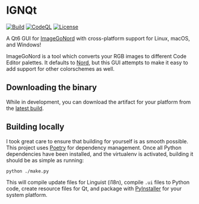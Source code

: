 # IGNQt

[![Build](https://github.com/nekowinston/IGNQt/actions/workflows/main.yml/badge.svg)](https://github.com/nekowinston/IGNQt/actions/workflows/main.yml)
[![CodeQL](https://github.com/nekowinston/IGNQt/actions/workflows/codeql-analysis.yml/badge.svg)](https://github.com/nekowinston/IGNQt/actions/workflows/codeql-analysis.yml)
[![License](https://img.shields.io/github/license/nekowinston/IGNQt)](https://github.com/nekowinston/IGNQt/blob/master/LICENSE)

A Qt6 GUI for [ImageGoNord](https://github.com/Schrodinger-Hat/ImageGoNord) with
cross-platform support for Linux, macOS, and Windows!

ImageGoNord is a tool which converts your RGB images to different Code Editor
palettes. It defaults to [Nord](https://github.com/arcticicestudio/nord), but
this GUI attempts to make it easy to add support for other colorschemes as well.

## Downloading the binary

While in development, you can download the artifact for your platform from the
[latest build](https://github.com/nekowinston/IGNQt/actions/workflows/main.yml).

## Building locally

I took great care to ensure that building for yourself is as smooth possible.
This project uses [Poetry](https://python-poetry.org/) for dependency 
management. Once all Python dependencies have been installed, and the virtualenv
is activated, building it should be as simple as running:

```shell
python ./make.py
```

This will compile update files for Linguist (i18n), compile `.ui` files to 
Python code, create resource files for Qt, and package with 
[PyInstaller](https://www.pyinstaller.org/) for your system platform.
